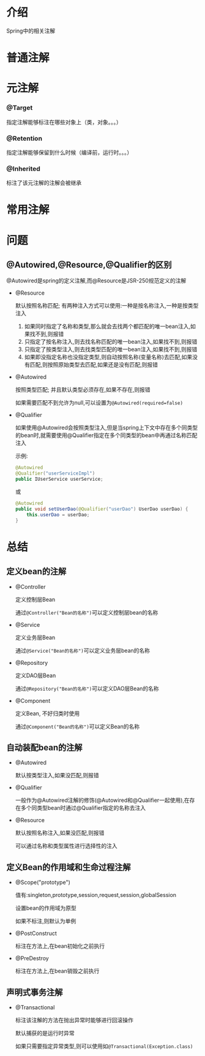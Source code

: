 # 介绍

Spring中的相关注解

# 普通注解

# 元注解

### @Target

指定注解能够标注在哪些对象上（类，对象。。。）

### @Retention

指定注解能够保留到什么时候（编译前，运行时。。。）

### @Inherited

标注了该元注解的注解会被继承

# 常用注解

























# 问题

## @Autowired,@Resource,@Qualifier的区别

@Autowired是spring的定义注解,而@Resource是JSR-250规范定义的注解

- @Resource

  默认按照名称匹配; 有两种注入方式可以使用:一种是按名称注入,一种是按类型注入

  1. 如果同时指定了名称和类型,那么就会去找两个都匹配的唯一bean注入,如果找不到,则报错
  2. 只指定了按名称注入,则去找名称匹配的唯一bean注入,如果找不到,则报错
  3. 只指定了按类型注入,则去找类型匹配的唯一bean注入,如果找不到,则报错
  4. 如果即没指定名称也没指定类型,则自动按照名称(变量名称)去匹配,如果没有匹配,则按照原始类型去匹配,如果还是没有匹配,则报错

- @Autowired

  按照类型匹配; 并且默认类型必须存在,如果不存在,则报错

  如果需要匹配不到允许为null,可以设置为`@Autowired(required=false)`

- @Qualifier

  如果使用@Autowired会按照类型注入,但是当spring上下文中存在多个同类型的bean时,就需要使用@Qualifier指定在多个同类型的bean中再通过名称匹配注入

  示例:

  ```java
  @Autowired   
  @Qualifier("userServiceImpl")   
  public IUserService userService;   
  ```

  或

  ```java
  @Autowired   
  public void setUserDao(@Qualifier("userDao") UserDao userDao) {   
      this.userDao = userDao;   
  }  
  ```

# 总结

## 定义bean的注解

- @Controller

  定义控制层Bean

  通过`@Controller("Bean的名称")`可以定义控制层bean的名称

- @Service 

  定义业务层Bean

  通过`@Service("Bean的名称")`可以定义业务层bean的名称

- @Repository 

  定义DAO层Bean

  通过`@Repository("Bean的名称")`可以定义DAO层Bean的名称

- @Component  

  定义Bean, 不好归类时使用

  通过`@Component("Bean的名称")`可以定义Bean的名称

## 自动装配bean的注解

- @Autowired

  默认按类型注入,如果没匹配,则报错

- @Qualifier

  一般作为@Autowired注解的修饰(@Autowired和@Qualifier一起使用),在存在多个同类型bean时通过@Qualifier指定的名称去注入

- @Resource

  默认按照名称注入,如果没匹配,则报错

  可以通过名称和类型属性进行选择性的注入

## 定义Bean的作用域和生命过程注解

- @Scope("prototype")

  值有:singleton,prototype,session,request,session,globalSession

  设置bean的作用域为原型

  如果不标注,则默认为单例

- @PostConstruct 

  标注在方法上,在bean初始化之前执行

- @PreDestroy 

  标注在方法上,在bean销毁之前执行

## 声明式事务注解

- @Transactional

  标注该注解的方法在抛出异常时能够进行回滚操作

  默认捕获的是运行时异常

  如果只需要指定异常类型,则可以使用如`@Transactional(Exception.class)`

























